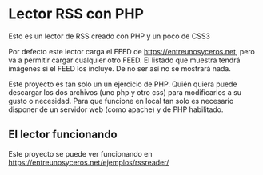 # Lector RSS con PHP
Esto es un lector de RSS creado con PHP y un poco de CSS3

Por defecto este lector carga el FEED de https://entreunosyceros.net, pero va a permitir cargar cualquier otro FEED. 
El listado que muestra tendrá imágenes si el FEED los incluye. De no ser así no se mostrará nada.

Este proyecto es tan solo un un ejercicio de PHP. Quién quiera puede descargar los dos archivos (uno php y otro css) para modificarlos a su gusto o necesidad. Para que funcione en local tan solo es necesario disponer de un servidor web (como apache) y de PHP habilitado.

## El lector funcionando
Este proyecto se puede ver funcionando en https://entreunosyceros.net/ejemplos/rssreader/
